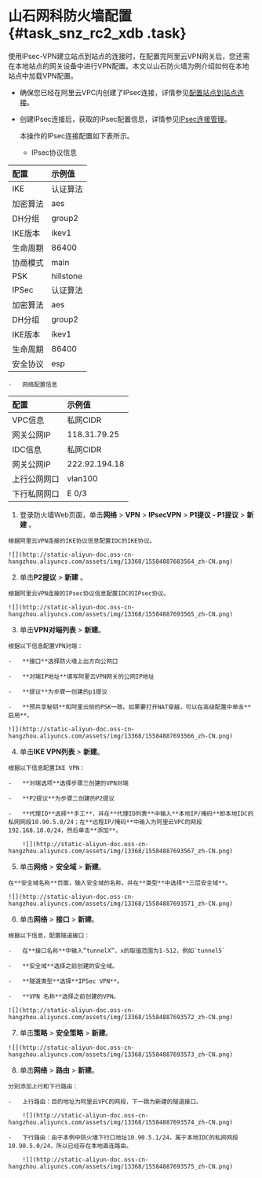 # 山石网科防火墙配置 {#task_snz_rc2_xdb .task}

使用IPsec-VPN建立站点到站点的连接时，在配置完阿里云VPN网关后，您还需在本地站点的网关设备中进行VPN配置。本文以山石防火墙为例介绍如何在本地站点中加载VPN配置。

-   确保您已经在阿里云VPC内创建了IPsec连接，详情参见[配置站点到站点连接](https://help.aliyun.com/document_detail/65072.html?spm=a2c4g.11186623.2.3.02pwkT)。

-   创建IPsec连接后，获取的IPsec配置信息，详情参见[IPsec连接管理](https://help.aliyun.com/document_detail/65288.html?spm=a2c4g.11186623.2.4.02pwkT)。

    本操作的IPsec连接配置如下表所示。

    -   IPsec协议信息

|配置|示例值|
|:-|:--|
|IKE|认证算法|sha1|
|加密算法|aes|
|DH分组|group2|
|IKE版本|ikev1|
|生命周期|86400|
|协商模式|main|
|PSK|hillstone|
|IPSec|认证算法|sha1|
|加密算法|aes|
|DH分组|group2|
|IKE版本|ikev1|
|生命周期|86400|
|安全协议|esp|

    -   网络配置信息

|配置|示例值|
|:-|:--|
|VPC信息|私网CIDR|192.168.10.0/24|
|网关公网IP|118.31.79.25|
|IDC信息|私网CIDR|10.90.5.0/24|
|网关公网IP|222.92.194.18|
|上行公网网口|vlan100|
|下行私网网口|E 0/3|


1.   登录防火墙Web页面，单击**网络** \> **VPN** \> **IPsecVPN** \> **P1提议 - P1提议** \> **新建** 。 

    根据阿里云VPN连接的IKE协议信息配置IDC的IKE协议。

    ![](http://static-aliyun-doc.oss-cn-hangzhou.aliyuncs.com/assets/img/13368/15584887683564_zh-CN.png)

2.   单击**P2提议** \> **新建** 。 

    根据阿里云VPN连接的IPsec协议信息配置IDC的IPsec协议。

    ![](http://static-aliyun-doc.oss-cn-hangzhou.aliyuncs.com/assets/img/13368/15584887693565_zh-CN.png)

3.   单击**VPN对端列表** \> **新建**。 

    根据以下信息配置VPN对端：

    -   **接口**选择防火墙上出方向公网口

    -   **对端IP地址**填写阿里云VPN网关的公网IP地址

    -   **提议**为步骤一创建的p1提议

    -   **预共享秘钥**和阿里云侧的PSK一致。如果要打开NAT穿越，可以在高级配置中单击**启用**。

    ![](http://static-aliyun-doc.oss-cn-hangzhou.aliyuncs.com/assets/img/13368/15584887693566_zh-CN.png)

4.   单击**IKE VPN列表** \> **新建**。 

    根据以下信息配置IKE VPN：

    -   **对端选项**选择步骤三创建的VPN对端

    -   **P2提议**为步骤二创建的P2提议

    -   **代理ID**选择**手工**，并在**代理ID列表**中输入**本地IP/掩码**即本地IDC的私网网段10.90.5.0/24；在**远程IP/掩码**中输入为阿里云VPC的网段192.168.10.0/24，然后单击**添加**。

        ![](http://static-aliyun-doc.oss-cn-hangzhou.aliyuncs.com/assets/img/13368/15584887693567_zh-CN.png)

5.   单击**网络** \> **安全域** \> **新建**。 

    在**安全域名称**页面，输入安全域的名称，并在**类型**中选择**三层安全域**。

    ![](http://static-aliyun-doc.oss-cn-hangzhou.aliyuncs.com/assets/img/13368/15584887693571_zh-CN.png)

6.   单击**网络** \> **接口** \> **新建**。 

    根据以下信息，配置隧道接口：

    -   在**接口名称**中输入”tunnelX”，x的取值范围为1-512，例如`tunnel5`

    -   **安全域**选择之前创建的安全域。

    -   **隧道类型**选择**IPSec VPN**。

    -   **VPN 名称**选择之前创建的VPN。

    ![](http://static-aliyun-doc.oss-cn-hangzhou.aliyuncs.com/assets/img/13368/15584887693572_zh-CN.png)

7.   单击**策略** \> **安全策略** \> **新建**。 

    ![](http://static-aliyun-doc.oss-cn-hangzhou.aliyuncs.com/assets/img/13368/15584887693573_zh-CN.png)

8.   单击**网络** \> **路由** \> **新建**。 

    分别添加上行和下行路由：

    -   上行路由：目的地址为阿里云VPC的网段，下一跳为新建的隧道接口。

        ![](http://static-aliyun-doc.oss-cn-hangzhou.aliyuncs.com/assets/img/13368/15584887693574_zh-CN.png)

    -   下行路由：由于本例中防火墙下行口地址10.90.5.1/24，属于本地IDC的私网网段10.90.5.0/24，所以已经存在本地直连路由。

        ![](http://static-aliyun-doc.oss-cn-hangzhou.aliyuncs.com/assets/img/13368/15584887693575_zh-CN.png)


